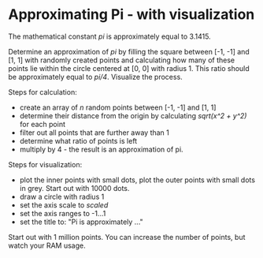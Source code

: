 # Approximating Pi - with visualization

The mathematical constant _pi_ is approximately equal to 3.1415.

Determine an approximation of _pi_ by filling the square between [-1, -1] and [1, 1] with randomly created points and calculating how many of these points lie within the circle centered at [0, 0] with radius 1. This ratio should be approximately equal to _pi/4_. Visualize the process.

Steps for calculation:

- create an array of _n_ random points between [-1, -1] and [1, 1]
- determine their distance from the origin by calculating _sqrt(x^2 + y^2)_ for each point
- filter out all points that are further away than 1
- determine what ratio of points is left
- multiply by 4 - the result is an approximation of pi.

Steps for visualization:

- plot the inner points with small dots, plot the outer points with small dots in grey. Start out with 10000 dots.
- draw a circle with radius 1
- set the axis scale to _scaled_
- set the axis ranges to -1...1
- set the title to: "Pi is approximately ..."

Start out with 1 million points. You can increase the number of points, but watch your RAM usage.
